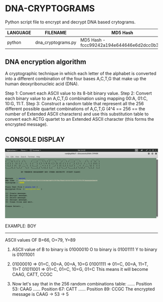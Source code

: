 # DNA-CRYPTOGRAMS
Python script file to encrypt and decrypt DNA based crytograms.

| LANGUAGE | FILENAME | MD5 Hash |
|------    |------    | -------  |
| python | dna_cryptograms.py | MD5 Hash - fccc99242a194e644646e6d2dcc0b34d |

DNA encryption algorithm
------------------------

A cryptographic technique in which each letter of the alphabet is converted into a different combination of the four bases A,C,T,G that make up the human deoxyribonucleic acid (DNA).

Step 1: Convert each ASCII value to its 8-bit binary value.
Step 2: Convert each binary value to an A,C,T,G combination using mapping 00:A, 01:C, 10:G, 11:T.
Step 3: Construct a random table that represent all the 256 different possible quartet combinations of A,C,T,G (4^4 == 256 == the number of Extended ASCII characters) and use this substitution table to convert each ACTG quartet to an Extended ASCII character (this forms the encrypted message).

## CONSOLE DISPLAY
![Screenshot](picture2.png)

EXAMPLE: BOY
************
ASCII values OF B=66, O=79, Y=89

1. ASCII value of B to binary is 01000010
                  O to binary is 01001111
                  Y to binary is 01011001
                  
2. 01000010 => 01=C, 00=A, 00=A, 10=G
   01001111 => 01=C, 00=A, 11=T, 11=T
   01011001 => 01=C, 01=C, 10=G, 01=C
   This means it will become CAAG, CATT, CCGC
   
3. Now let's say that in the 256 random combinations table:
   ......
   Position 53: CAAG
   ......
   Position 67: CATT
   ......
   Position 89: CCGC
   The encrypted message is CAAG -> 53 -> 5
